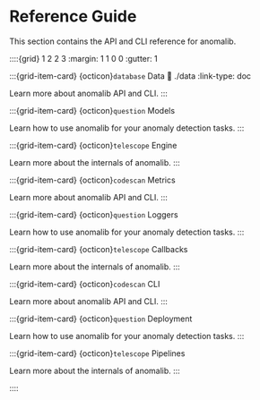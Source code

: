 # Reference Guide

This section contains the API and CLI reference for anomalib.

::::{grid} 1 2 2 3
:margin: 1 1 0 0
:gutter: 1

:::{grid-item-card} {octicon}`database` Data
:link: ./data
:link-type: doc

Learn more about anomalib API and CLI.
:::

:::{grid-item-card} {octicon}`question` Models

<!-- :link: markdown/get_started/anomalib
:link-type: doc -->

Learn how to use anomalib for your anomaly detection tasks.
:::

:::{grid-item-card} {octicon}`telescope` Engine

<!-- :link: markdown/get_started/anomalib
:link-type: doc -->

Learn more about the internals of anomalib.
:::

:::{grid-item-card} {octicon}`codescan` Metrics

<!-- :link: markdown/get_started/anomalib
:link-type: doc -->

Learn more about anomalib API and CLI.
:::

:::{grid-item-card} {octicon}`question` Loggers

<!-- :link: markdown/get_started/anomalib
:link-type: doc -->

Learn how to use anomalib for your anomaly detection tasks.
:::

:::{grid-item-card} {octicon}`telescope` Callbacks

<!-- :link: markdown/get_started/anomalib
:link-type: doc -->

Learn more about the internals of anomalib.
:::

:::{grid-item-card} {octicon}`codescan` CLI

<!-- :link: markdown/get_started/anomalib
:link-type: doc -->

Learn more about anomalib API and CLI.
:::

:::{grid-item-card} {octicon}`question` Deployment

<!-- :link: markdown/get_started/anomalib
:link-type: doc -->

Learn how to use anomalib for your anomaly detection tasks.
:::

:::{grid-item-card} {octicon}`telescope` Pipelines

<!-- :link: markdown/get_started/anomalib
:link-type: doc -->

Learn more about the internals of anomalib.
:::

::::
